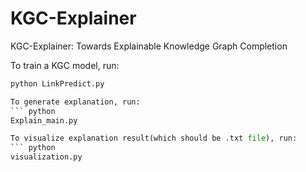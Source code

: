 # KGC-Explainer
KGC-Explainer: Towards Explainable Knowledge Graph Completion

To train a KGC model, run:
``` python
python LinkPredict.py

To generate explanation, run:
``` python
Explain_main.py

To visualize explanation result(which should be .txt file), run:
``` python
visualization.py
